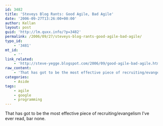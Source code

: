 ```yaml
---
id: 3482
title: 'Steveys Blog Rants: Good Agile, Bad Agile'
date: '2006-09-27T13:26:00+00:00'
author: Kellan
layout: post
guid: 'http://lm.quxx.info/?p=3482'
permalink: /2006/09/27/steveys-blog-rants-good-agile-bad-agile/
typo_id:
    - '3481'
mt_id:
    - ''
link_related:
    - 'http://steve-yegge.blogspot.com/2006/09/good-agile-bad-agile.html'
raw_content:
    - 'That has got to be the most effective piece of recruiting/evangelism I\''ve ever read, bar none.'
categories:
    - Aside
tags:
    - agile
    - google
    - programming
---
```


That has got to be the most effective piece of recruiting/evangelism I’ve ever read, bar none.
